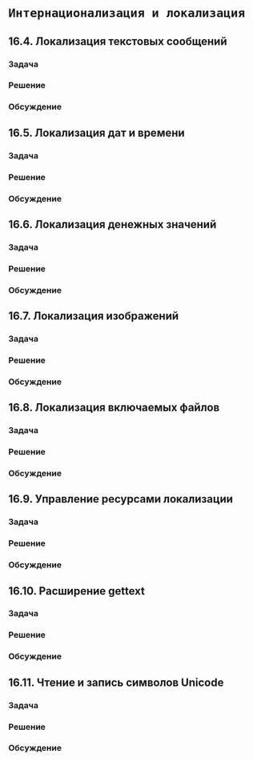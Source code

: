 # `Интернационализация и локализация`

## 16.4. Локализация текстовых сообщений
### Задача
### Решение
### Обсуждение

## 16.5. Локализация дат и времени
### Задача
### Решение
### Обсуждение

## 16.6. Локализация денежных значений
### Задача
### Решение
### Обсуждение

## 16.7. Локализация изображений
### Задача
### Решение
### Обсуждение

## 16.8. Локализация включаемых файлов
### Задача
### Решение
### Обсуждение

## 16.9. Управление ресурсами локализации
### Задача
### Решение
### Обсуждение

## 16.10. Расширение gettext
### Задача
### Решение
### Обсуждение

## 16.11. Чтение и запись символов Unicode
### Задача
### Решение
### Обсуждение

